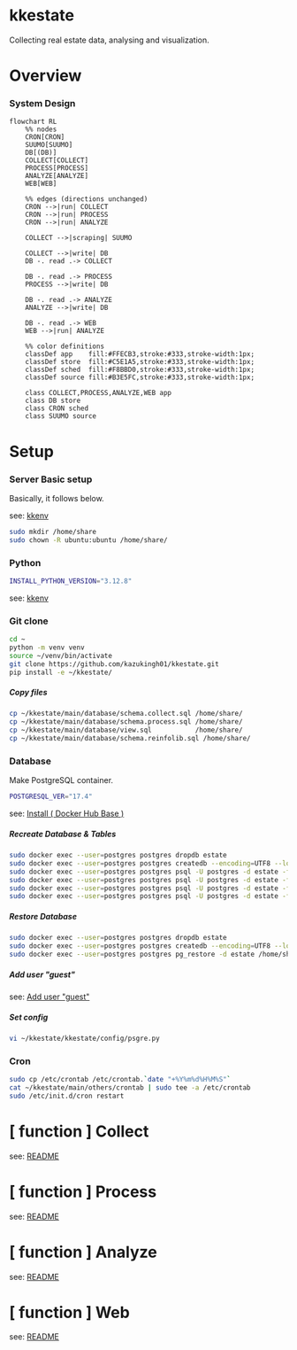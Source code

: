 # kkestate

Collecting real estate data, analysing and visualization.

# Overview 

### System Design

```mermaid
flowchart RL
    %% nodes
    CRON[CRON]
    SUUMO[SUUMO]
    DB[(DB)]
    COLLECT[COLLECT]
    PROCESS[PROCESS]
    ANALYZE[ANALYZE]
    WEB[WEB]

    %% edges (directions unchanged)
    CRON -->|run| COLLECT
    CRON -->|run| PROCESS
    CRON -->|run| ANALYZE

    COLLECT -->|scraping| SUUMO

    COLLECT -->|write| DB
    DB -. read .-> COLLECT

    DB -. read .-> PROCESS
    PROCESS -->|write| DB

    DB -. read .-> ANALYZE
    ANALYZE -->|write| DB

    DB -. read .-> WEB
    WEB -->|run| ANALYZE

    %% color definitions
    classDef app    fill:#FFECB3,stroke:#333,stroke-width:1px;
    classDef store  fill:#C5E1A5,stroke:#333,stroke-width:1px;
    classDef sched  fill:#F8BBD0,stroke:#333,stroke-width:1px;
    classDef source fill:#B3E5FC,stroke:#333,stroke-width:1px;

    class COLLECT,PROCESS,ANALYZE,WEB app
    class DB store
    class CRON sched
    class SUUMO source
```

# Setup

### Server Basic setup

Basically, it follows below.

see: [kkenv](https://github.com/kazukingh01/kkenv/blob/3f30366d3d3eb34f16e04999266fd767172e3e6e/ubuntu/README.md#server-basic-setup)

```bash
sudo mkdir /home/share
sudo chown -R ubuntu:ubuntu /home/share/
```

### Python

```bash
INSTALL_PYTHON_VERSION="3.12.8"
```

see: [kkenv](https://github.com/kazukingh01/kkenv/blob/3f30366d3d3eb34f16e04999266fd767172e3e6e/ubuntu/README.md#python)

### Git clone

```bash
cd ~
python -m venv venv
source ~/venv/bin/activate
git clone https://github.com/kazukingh01/kkestate.git
pip install -e ~/kkestate/
```

##### Copy files

```bash
cp ~/kkestate/main/database/schema.collect.sql /home/share/
cp ~/kkestate/main/database/schema.process.sql /home/share/
cp ~/kkestate/main/database/view.sql           /home/share/
cp ~/kkestate/main/database/schema.reinfolib.sql /home/share/
```

### Database

Make PostgreSQL container.

```bash
POSTGRESQL_VER="17.4"
```

see: [Install ( Docker Hub Base )](https://github.com/kazukingh01/kkpsgre/tree/893ec74a50904a891323e58876e06dfec3491ea2?tab=readme-ov-file#install--docker-hub-base-)


##### Recreate Database & Tables

```bash
sudo docker exec --user=postgres postgres dropdb estate
sudo docker exec --user=postgres postgres createdb --encoding=UTF8 --locale=ja_JP.utf8 --template=template0 estate
sudo docker exec --user=postgres postgres psql -U postgres -d estate -f /home/share/schema.collect.sql
sudo docker exec --user=postgres postgres psql -U postgres -d estate -f /home/share/schema.process.sql
sudo docker exec --user=postgres postgres psql -U postgres -d estate -f /home/share/schema.reinfolib.sql
sudo docker exec --user=postgres postgres psql -U postgres -d estate -f /home/share/view.sql
```

##### Restore Database

```bash
sudo docker exec --user=postgres postgres dropdb estate
sudo docker exec --user=postgres postgres createdb --encoding=UTF8 --locale=ja_JP.utf8 --template=template0 estate
sudo docker exec --user=postgres postgres pg_restore -d estate /home/share/db_YYYYMMDD.dump
```

##### Add user "guest"

see: [Add user "guest"](https://github.com/kazukingh01/kkpsgre/tree/2d66939e01ea81ae6b255448a80875a589b8e376?tab=readme-ov-file#add-guest-user)

##### Set config

```bash
vi ~/kkestate/kkestate/config/psgre.py
```

### Cron

```bash
sudo cp /etc/crontab /etc/crontab.`date "+%Y%m%d%H%M%S"`
cat ~/kkestate/main/others/crontab | sudo tee -a /etc/crontab
sudo /etc/init.d/cron restart
```

# [ function ] Collect

see: [README](./main/collect/README.md)

# [ function ] Process

see: [README](./main/process/README.md)

# [ function ] Analyze

see: [README](./main/analyze/README.md)

# [ function ] Web

see: [README](./main/web/README.md)

